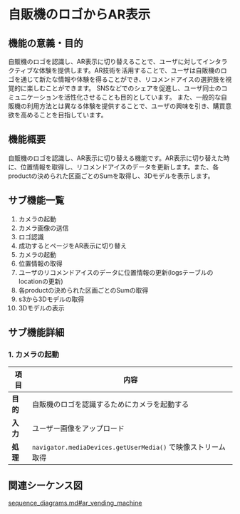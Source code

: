 # 自販機のロゴからAR表示

## 機能の意義・目的

自販機のロゴを認識し、AR表示に切り替えることで、ユーザに対してインタラクティブな体験を提供します。AR技術を活用することで、ユーザは自販機のロゴを通じて新たな情報や体験を得ることができ、リコメンドアイスの選択肢を視覚的に楽しむことができます。
SNSなどでのシェアを促進し、ユーザ同士のコミュニケーションを活性化させることも目的としています。
また、一般的な自販機の利用方法とは異なる体験を提供することで、ユーザの興味を引き、購買意欲を高めることを目指しています。


## 機能概要
自販機のロゴを認識し、AR表示に切り替える機能です。AR表示に切り替えた時に、位置情報を取得し、リコメンドアイスのデータを更新します。また、各productの決められた区画ごとのSumを取得し、3Dモデルを表示します。


## サブ機能一覧
1. カメラの起動
2. カメラ画像の送信
3. ロゴ認識
4. 成功するとページをAR表示に切り替え
5. カメラの起動
6. 位置情報の取得
7. ユーザのリコメンドアイスのデータに位置情報の更新(logsテーブルのlocationの更新)
8. 各productの決められた区画ごとのSumの取得
9. s3から3Dモデルの取得
10. 3Dモデルの表示


## サブ機能詳細
### 1. カメラの起動
| 項目 | 内容                                           |
|------|----------------------------------------------|
| **目的** | 自販機のロゴを認識するためにカメラを起動する                           |
| **入力** | ユーザー画像をアップロード                           |
| **処理** | `navigator.mediaDevices.getUserMedia()` で映像ストリーム取得 |





## 関連シーケンス図
[sequence_diagrams.md#ar_vending_machine](../architecture/sequence_diagrams.md#ar_vending_machine)
